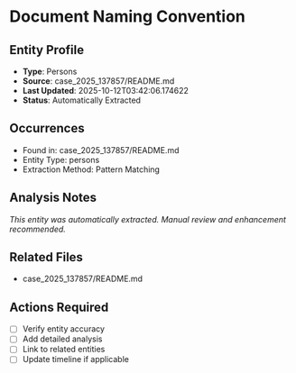 # Document Naming Convention

## Entity Profile
- **Type**: Persons
- **Source**: case_2025_137857/README.md
- **Last Updated**: 2025-10-12T03:42:06.174622
- **Status**: Automatically Extracted

## Occurrences
- Found in: case_2025_137857/README.md
- Entity Type: persons
- Extraction Method: Pattern Matching

## Analysis Notes
*This entity was automatically extracted. Manual review and enhancement recommended.*

## Related Files
- case_2025_137857/README.md

## Actions Required
- [ ] Verify entity accuracy
- [ ] Add detailed analysis
- [ ] Link to related entities
- [ ] Update timeline if applicable

